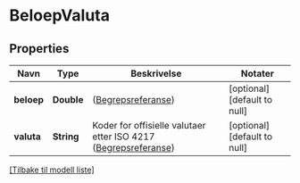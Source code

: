 # BeloepValuta

## Properties

| Navn       | Type       | Beskrivelse                                                                                                                                   | Notater                      |
|------------|------------|-----------------------------------------------------------------------------------------------------------------------------------------------|------------------------------|
| **beloep** | **Double** | ([Begrepsreferanse](https://data.skatteetaten.no/begrep/20b2e146-9fe1-11e5-a9f8-e4115b280940))                                                | [optional] [default to null] |
| **valuta** | **String** | Koder for offisielle valutaer etter ISO 4217   ([Begrepsreferanse](https://data.skatteetaten.no/begrep/20b2e1a2-9fe1-11e5-a9f8-e4115b280940)) | [optional] [default to null] |

[[Tilbake til modell liste]](../index.md)

